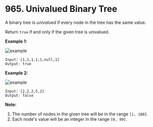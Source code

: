 # 965. Univalued Binary Tree

A binary tree is *univalued* if every node in the tree has the same value.

Return `true` if and only if the given tree is univalued.

**Example 1:**

![example](https://assets.leetcode.com/uploads/2018/12/28/unival_bst_1.png)

```()
Input: [1,1,1,1,1,null,1]
Output: true
```

**Example 2:**

![example](https://assets.leetcode.com/uploads/2018/12/28/unival_bst_2.png)

```()
Input: [2,2,2,5,2]
Output: false
```

**Note:**

1. The number of nodes in the given tree will be in the range `[1, 100]`.
2. Each node's value will be an integer in the range `[0, 99]`.
